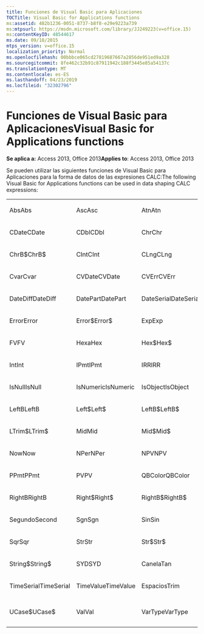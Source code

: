 ```yaml
---
title: Funciones de Visual Basic para Aplicaciones
TOCTitle: Visual Basic for Applications functions
ms:assetid: 482b1236-0051-8737-b8f8-e29e9223a739
ms:mtpsurl: https://msdn.microsoft.com/library/JJ249223(v=office.15)
ms:contentKeyID: 48544617
ms.date: 09/18/2015
mtps_version: v=office.15
localization_priority: Normal
ms.openlocfilehash: 00bbbce065cd27819687667a2856de951ed9a328
ms.sourcegitcommit: 8fe462c32b91c87911942c188f3445e85a54137c
ms.translationtype: MT
ms.contentlocale: es-ES
ms.lasthandoff: 04/23/2019
ms.locfileid: "32302796"
---
```

# <a name="visual-basic-for-applications-functions"></a><span data-ttu-id="38156-102">Funciones de Visual Basic para Aplicaciones</span><span class="sxs-lookup"><span data-stu-id="38156-102">Visual Basic for Applications functions</span></span>


<span data-ttu-id="38156-103">**Se aplica a:** Access 2013, Office 2013</span><span class="sxs-lookup"><span data-stu-id="38156-103">**Applies to**: Access 2013, Office 2013</span></span>

<span data-ttu-id="38156-104">Se pueden utilizar las siguientes funciones de Visual Basic para Aplicaciones para la forma de datos de las expresiones CALC:</span><span class="sxs-lookup"><span data-stu-id="38156-104">The following Visual Basic for Applications functions can be used in data shaping CALC expressions:</span></span>

<table style="width:100%;">
<colgroup>
<col style="width: 16%" />
<col style="width: 16%" />
<col style="width: 16%" />
<col style="width: 16%" />
<col style="width: 16%" />
<col style="width: 16%" />
</colgroup>
<tbody>
<tr class="odd">
<td><p><span data-ttu-id="38156-105">Abs</span><span class="sxs-lookup"><span data-stu-id="38156-105">Abs</span></span></p></td>
<td><p><span data-ttu-id="38156-106">Asc</span><span class="sxs-lookup"><span data-stu-id="38156-106">Asc</span></span></p></td>
<td><p><span data-ttu-id="38156-107">Atn</span><span class="sxs-lookup"><span data-stu-id="38156-107">Atn</span></span></p></td>
<td><p><span data-ttu-id="38156-108">CBool</span><span class="sxs-lookup"><span data-stu-id="38156-108">CBool</span></span></p></td>
<td><p><span data-ttu-id="38156-109">CByte</span><span class="sxs-lookup"><span data-stu-id="38156-109">CByte</span></span></p></td>
<td><p><span data-ttu-id="38156-110">CCur</span><span class="sxs-lookup"><span data-stu-id="38156-110">CCur</span></span></p></td>
</tr>
<tr class="even">
<td><p><span data-ttu-id="38156-111">CDate</span><span class="sxs-lookup"><span data-stu-id="38156-111">CDate</span></span></p></td>
<td><p><span data-ttu-id="38156-112">CDbl</span><span class="sxs-lookup"><span data-stu-id="38156-112">CDbl</span></span></p></td>
<td><p><span data-ttu-id="38156-113">Chr</span><span class="sxs-lookup"><span data-stu-id="38156-113">Chr</span></span></p></td>
<td><p><span data-ttu-id="38156-114">ChrB</span><span class="sxs-lookup"><span data-stu-id="38156-114">ChrB</span></span></p></td>
<td><p><span data-ttu-id="38156-115">ChrW</span><span class="sxs-lookup"><span data-stu-id="38156-115">ChrW</span></span></p></td>
<td><p><span data-ttu-id="38156-116">Chr$</span><span class="sxs-lookup"><span data-stu-id="38156-116">Chr$</span></span></p></td>
</tr>
<tr class="odd">
<td><p><span data-ttu-id="38156-117">ChrB$</span><span class="sxs-lookup"><span data-stu-id="38156-117">ChrB$</span></span></p></td>
<td><p><span data-ttu-id="38156-118">CInt</span><span class="sxs-lookup"><span data-stu-id="38156-118">CInt</span></span></p></td>
<td><p><span data-ttu-id="38156-119">CLng</span><span class="sxs-lookup"><span data-stu-id="38156-119">CLng</span></span></p></td>
<td><p><span data-ttu-id="38156-120">Cos</span><span class="sxs-lookup"><span data-stu-id="38156-120">Cos</span></span></p></td>
<td><p><span data-ttu-id="38156-121">CSng</span><span class="sxs-lookup"><span data-stu-id="38156-121">CSng</span></span></p></td>
<td><p><span data-ttu-id="38156-122">CStr</span><span class="sxs-lookup"><span data-stu-id="38156-122">CStr</span></span></p></td>
</tr>
<tr class="even">
<td><p><span data-ttu-id="38156-123">Cvar</span><span class="sxs-lookup"><span data-stu-id="38156-123">Cvar</span></span></p></td>
<td><p><span data-ttu-id="38156-124">CVDate</span><span class="sxs-lookup"><span data-stu-id="38156-124">CVDate</span></span></p></td>
<td><p><span data-ttu-id="38156-125">CVErr</span><span class="sxs-lookup"><span data-stu-id="38156-125">CVErr</span></span></p></td>
<td><p><span data-ttu-id="38156-126">Fecha</span><span class="sxs-lookup"><span data-stu-id="38156-126">Date</span></span></p></td>
<td><p><span data-ttu-id="38156-127">Date$</span><span class="sxs-lookup"><span data-stu-id="38156-127">Date$</span></span></p></td>
<td><p><span data-ttu-id="38156-128">DateAdd</span><span class="sxs-lookup"><span data-stu-id="38156-128">DateAdd</span></span></p></td>
</tr>
<tr class="odd">
<td><p><span data-ttu-id="38156-129">DateDiff</span><span class="sxs-lookup"><span data-stu-id="38156-129">DateDiff</span></span></p></td>
<td><p><span data-ttu-id="38156-130">DatePart</span><span class="sxs-lookup"><span data-stu-id="38156-130">DatePart</span></span></p></td>
<td><p><span data-ttu-id="38156-131">DateSerial</span><span class="sxs-lookup"><span data-stu-id="38156-131">DateSerial</span></span></p></td>
<td><p><span data-ttu-id="38156-132">DateValue</span><span class="sxs-lookup"><span data-stu-id="38156-132">DateValue</span></span></p></td>
<td><p><span data-ttu-id="38156-133">Day</span><span class="sxs-lookup"><span data-stu-id="38156-133">Day</span></span></p></td>
<td><p><span data-ttu-id="38156-134">DDB</span><span class="sxs-lookup"><span data-stu-id="38156-134">DDB</span></span></p></td>
</tr>
<tr class="even">
<td><p><span data-ttu-id="38156-135">Error</span><span class="sxs-lookup"><span data-stu-id="38156-135">Error</span></span></p></td>
<td><p><span data-ttu-id="38156-136">Error$</span><span class="sxs-lookup"><span data-stu-id="38156-136">Error$</span></span></p></td>
<td><p><span data-ttu-id="38156-137">Exp</span><span class="sxs-lookup"><span data-stu-id="38156-137">Exp</span></span></p></td>
<td><p><span data-ttu-id="38156-138">Solución</span><span class="sxs-lookup"><span data-stu-id="38156-138">Fix</span></span></p></td>
<td><p><span data-ttu-id="38156-139">Formato</span><span class="sxs-lookup"><span data-stu-id="38156-139">Format</span></span></p></td>
<td><p><span data-ttu-id="38156-140">Format$</span><span class="sxs-lookup"><span data-stu-id="38156-140">Format$</span></span></p></td>
</tr>
<tr class="odd">
<td><p><span data-ttu-id="38156-141">FV</span><span class="sxs-lookup"><span data-stu-id="38156-141">FV</span></span></p></td>
<td><p><span data-ttu-id="38156-142">Hexa</span><span class="sxs-lookup"><span data-stu-id="38156-142">Hex</span></span></p></td>
<td><p><span data-ttu-id="38156-143">Hex$</span><span class="sxs-lookup"><span data-stu-id="38156-143">Hex$</span></span></p></td>
<td><p><span data-ttu-id="38156-144">Hora</span><span class="sxs-lookup"><span data-stu-id="38156-144">Hour</span></span></p></td>
<td><p><span data-ttu-id="38156-145">IIF</span><span class="sxs-lookup"><span data-stu-id="38156-145">IIF</span></span></p></td>
<td><p><span data-ttu-id="38156-146">InStr</span><span class="sxs-lookup"><span data-stu-id="38156-146">InStr</span></span></p></td>
</tr>
<tr class="even">
<td><p><span data-ttu-id="38156-147">Int</span><span class="sxs-lookup"><span data-stu-id="38156-147">Int</span></span></p></td>
<td><p><span data-ttu-id="38156-148">IPmt</span><span class="sxs-lookup"><span data-stu-id="38156-148">IPmt</span></span></p></td>
<td><p><span data-ttu-id="38156-149">IRR</span><span class="sxs-lookup"><span data-stu-id="38156-149">IRR</span></span></p></td>
<td><p><span data-ttu-id="38156-150">IsDate</span><span class="sxs-lookup"><span data-stu-id="38156-150">IsDate</span></span></p></td>
<td><p><span data-ttu-id="38156-151">IsEmpty</span><span class="sxs-lookup"><span data-stu-id="38156-151">IsEmpty</span></span></p></td>
<td><p><span data-ttu-id="38156-152">EsError</span><span class="sxs-lookup"><span data-stu-id="38156-152">IsError</span></span></p></td>
</tr>
<tr class="odd">
<td><p><span data-ttu-id="38156-153">IsNull</span><span class="sxs-lookup"><span data-stu-id="38156-153">IsNull</span></span></p></td>
<td><p><span data-ttu-id="38156-154">IsNumeric</span><span class="sxs-lookup"><span data-stu-id="38156-154">IsNumeric</span></span></p></td>
<td><p><span data-ttu-id="38156-155">IsObject</span><span class="sxs-lookup"><span data-stu-id="38156-155">IsObject</span></span></p></td>
<td><p><span data-ttu-id="38156-156">LCase</span><span class="sxs-lookup"><span data-stu-id="38156-156">LCase</span></span></p></td>
<td><p><span data-ttu-id="38156-157">LCase$</span><span class="sxs-lookup"><span data-stu-id="38156-157">LCase$</span></span></p></td>
<td><p><span data-ttu-id="38156-158">Left</span><span class="sxs-lookup"><span data-stu-id="38156-158">Left</span></span></p></td>
</tr>
<tr class="even">
<td><p><span data-ttu-id="38156-159">LeftB</span><span class="sxs-lookup"><span data-stu-id="38156-159">LeftB</span></span></p></td>
<td><p><span data-ttu-id="38156-160">Left$</span><span class="sxs-lookup"><span data-stu-id="38156-160">Left$</span></span></p></td>
<td><p><span data-ttu-id="38156-161">LeftB$</span><span class="sxs-lookup"><span data-stu-id="38156-161">LeftB$</span></span></p></td>
<td><p><span data-ttu-id="38156-162">Len</span><span class="sxs-lookup"><span data-stu-id="38156-162">Len</span></span></p></td>
<td><p><span data-ttu-id="38156-163">Log</span><span class="sxs-lookup"><span data-stu-id="38156-163">Log</span></span></p></td>
<td><p><span data-ttu-id="38156-164">LTrim</span><span class="sxs-lookup"><span data-stu-id="38156-164">LTrim</span></span></p></td>
</tr>
<tr class="odd">
<td><p><span data-ttu-id="38156-165">LTrim$</span><span class="sxs-lookup"><span data-stu-id="38156-165">LTrim$</span></span></p></td>
<td><p><span data-ttu-id="38156-166">Mid</span><span class="sxs-lookup"><span data-stu-id="38156-166">Mid</span></span></p></td>
<td><p><span data-ttu-id="38156-167">Mid$</span><span class="sxs-lookup"><span data-stu-id="38156-167">Mid$</span></span></p></td>
<td><p><span data-ttu-id="38156-168">Minuto</span><span class="sxs-lookup"><span data-stu-id="38156-168">Minute</span></span></p></td>
<td><p><span data-ttu-id="38156-169">MIRR</span><span class="sxs-lookup"><span data-stu-id="38156-169">MIRR</span></span></p></td>
<td><p><span data-ttu-id="38156-170">Month</span><span class="sxs-lookup"><span data-stu-id="38156-170">Month</span></span></p></td>
</tr>
<tr class="even">
<td><p><span data-ttu-id="38156-171">Now</span><span class="sxs-lookup"><span data-stu-id="38156-171">Now</span></span></p></td>
<td><p><span data-ttu-id="38156-172">NPer</span><span class="sxs-lookup"><span data-stu-id="38156-172">NPer</span></span></p></td>
<td><p><span data-ttu-id="38156-173">NPV</span><span class="sxs-lookup"><span data-stu-id="38156-173">NPV</span></span></p></td>
<td><p><span data-ttu-id="38156-174">Oct</span><span class="sxs-lookup"><span data-stu-id="38156-174">Oct</span></span></p></td>
<td><p><span data-ttu-id="38156-175">Oct$</span><span class="sxs-lookup"><span data-stu-id="38156-175">Oct$</span></span></p></td>
<td><p><span data-ttu-id="38156-176">Pago</span><span class="sxs-lookup"><span data-stu-id="38156-176">Pmt</span></span></p></td>
</tr>
<tr class="odd">
<td><p><span data-ttu-id="38156-177">PPmt</span><span class="sxs-lookup"><span data-stu-id="38156-177">PPmt</span></span></p></td>
<td><p><span data-ttu-id="38156-178">PV</span><span class="sxs-lookup"><span data-stu-id="38156-178">PV</span></span></p></td>
<td><p><span data-ttu-id="38156-179">QBColor</span><span class="sxs-lookup"><span data-stu-id="38156-179">QBColor</span></span></p></td>
<td><p><span data-ttu-id="38156-180">Tasa</span><span class="sxs-lookup"><span data-stu-id="38156-180">Rate</span></span></p></td>
<td><p><span data-ttu-id="38156-181">RGB</span><span class="sxs-lookup"><span data-stu-id="38156-181">RGB</span></span></p></td>
<td><p><span data-ttu-id="38156-182">Right</span><span class="sxs-lookup"><span data-stu-id="38156-182">Right</span></span></p></td>
</tr>
<tr class="even">
<td><p><span data-ttu-id="38156-183">RightB</span><span class="sxs-lookup"><span data-stu-id="38156-183">RightB</span></span></p></td>
<td><p><span data-ttu-id="38156-184">Right$</span><span class="sxs-lookup"><span data-stu-id="38156-184">Right$</span></span></p></td>
<td><p><span data-ttu-id="38156-185">RightB$</span><span class="sxs-lookup"><span data-stu-id="38156-185">RightB$</span></span></p></td>
<td><p><span data-ttu-id="38156-186">Rnd</span><span class="sxs-lookup"><span data-stu-id="38156-186">Rnd</span></span></p></td>
<td><p><span data-ttu-id="38156-187">RTrim</span><span class="sxs-lookup"><span data-stu-id="38156-187">RTrim</span></span></p></td>
<td><p><span data-ttu-id="38156-188">RTrim$</span><span class="sxs-lookup"><span data-stu-id="38156-188">RTrim$</span></span></p></td>
</tr>
<tr class="odd">
<td><p><span data-ttu-id="38156-189">Segundo</span><span class="sxs-lookup"><span data-stu-id="38156-189">Second</span></span></p></td>
<td><p><span data-ttu-id="38156-190">Sgn</span><span class="sxs-lookup"><span data-stu-id="38156-190">Sgn</span></span></p></td>
<td><p><span data-ttu-id="38156-191">Sin</span><span class="sxs-lookup"><span data-stu-id="38156-191">Sin</span></span></p></td>
<td><p><span data-ttu-id="38156-192">SLN</span><span class="sxs-lookup"><span data-stu-id="38156-192">SLN</span></span></p></td>
<td><p><span data-ttu-id="38156-193">Espacio</span><span class="sxs-lookup"><span data-stu-id="38156-193">Space</span></span></p></td>
<td><p><span data-ttu-id="38156-194">Space$</span><span class="sxs-lookup"><span data-stu-id="38156-194">Space$</span></span></p></td>
</tr>
<tr class="even">
<td><p><span data-ttu-id="38156-195">Sqr</span><span class="sxs-lookup"><span data-stu-id="38156-195">Sqr</span></span></p></td>
<td><p><span data-ttu-id="38156-196">Str</span><span class="sxs-lookup"><span data-stu-id="38156-196">Str</span></span></p></td>
<td><p><span data-ttu-id="38156-197">Str$</span><span class="sxs-lookup"><span data-stu-id="38156-197">Str$</span></span></p></td>
<td><p><span data-ttu-id="38156-198">StrComp</span><span class="sxs-lookup"><span data-stu-id="38156-198">StrComp</span></span></p></td>
<td><p><span data-ttu-id="38156-199">StrConv</span><span class="sxs-lookup"><span data-stu-id="38156-199">StrConv</span></span></p></td>
<td><p><span data-ttu-id="38156-200">Cadena</span><span class="sxs-lookup"><span data-stu-id="38156-200">String</span></span></p></td>
</tr>
<tr class="odd">
<td><p><span data-ttu-id="38156-201">String$</span><span class="sxs-lookup"><span data-stu-id="38156-201">String$</span></span></p></td>
<td><p><span data-ttu-id="38156-202">SYD</span><span class="sxs-lookup"><span data-stu-id="38156-202">SYD</span></span></p></td>
<td><p><span data-ttu-id="38156-203">Canela</span><span class="sxs-lookup"><span data-stu-id="38156-203">Tan</span></span></p></td>
<td><p><span data-ttu-id="38156-204">Hora</span><span class="sxs-lookup"><span data-stu-id="38156-204">Time</span></span></p></td>
<td><p><span data-ttu-id="38156-205">Time$</span><span class="sxs-lookup"><span data-stu-id="38156-205">Time$</span></span></p></td>
<td><p><span data-ttu-id="38156-206">Temporizador</span><span class="sxs-lookup"><span data-stu-id="38156-206">Timer</span></span></p></td>
</tr>
<tr class="even">
<td><p><span data-ttu-id="38156-207">TimeSerial</span><span class="sxs-lookup"><span data-stu-id="38156-207">TimeSerial</span></span></p></td>
<td><p><span data-ttu-id="38156-208">TimeValue</span><span class="sxs-lookup"><span data-stu-id="38156-208">TimeValue</span></span></p></td>
<td><p><span data-ttu-id="38156-209">Espacios</span><span class="sxs-lookup"><span data-stu-id="38156-209">Trim</span></span></p></td>
<td><p><span data-ttu-id="38156-210">Trim$</span><span class="sxs-lookup"><span data-stu-id="38156-210">Trim$</span></span></p></td>
<td><p><span data-ttu-id="38156-211">TypeName</span><span class="sxs-lookup"><span data-stu-id="38156-211">TypeName</span></span></p></td>
<td><p><span data-ttu-id="38156-212">UCase</span><span class="sxs-lookup"><span data-stu-id="38156-212">UCase</span></span></p></td>
</tr>
<tr class="odd">
<td><p><span data-ttu-id="38156-213">UCase$</span><span class="sxs-lookup"><span data-stu-id="38156-213">UCase$</span></span></p></td>
<td><p><span data-ttu-id="38156-214">Val</span><span class="sxs-lookup"><span data-stu-id="38156-214">Val</span></span></p></td>
<td><p><span data-ttu-id="38156-215">VarType</span><span class="sxs-lookup"><span data-stu-id="38156-215">VarType</span></span></p></td>
<td><p><span data-ttu-id="38156-216">Día de la semana</span><span class="sxs-lookup"><span data-stu-id="38156-216">Weekday</span></span></p></td>
<td><p><span data-ttu-id="38156-217">Year</span><span class="sxs-lookup"><span data-stu-id="38156-217">Year</span></span></p></td>
<td><p><br />
</p></td>
</tr>
</tbody>
</table>

